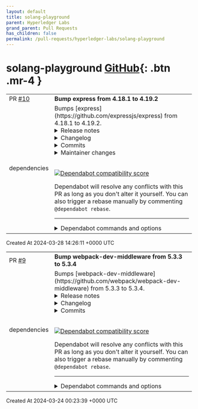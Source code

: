 ```yaml
---
layout: default
title: solang-playground
parent: Hyperledger Labs
grand_parent: Pull Requests
has_children: false
permalink: /pull-requests/hyperledger-labs/solang-playground
---
```


# solang-playground <span class="fs-3 right-align">[GitHub](https://github.com/hyperledger-labs/solang-playground){: .btn .mr-4 }</span>


<div>
    <table>
        <tr>
            <td>
                PR <a href="https://github.com/hyperledger-labs/solang-playground/pull/10" class=".btn">#10</a>
            </td>
            <td>
                <b>
                    Bump express from 4.18.1 to 4.19.2
                </b>
            </td>
        </tr>
        <tr>
            <td>
                <span class="chip">dependencies</span>
            </td>
            <td>
                Bumps [express](https://github.com/expressjs/express) from 4.18.1 to 4.19.2.
<details>
<summary>Release notes</summary>
<p><em>Sourced from <a href="https://github.com/expressjs/express/releases">express's releases</a>.</em></p>
<blockquote>
<h2>4.19.2</h2>
<h2>What's Changed</h2>
<ul>
<li><a href="https://github.com/expressjs/express/commit/0b746953c4bd8e377123527db11f9cd866e39f94">Improved fix for open redirect allow list bypass</a></li>
</ul>
<p><strong>Full Changelog</strong>: <a href="https://github.com/expressjs/express/compare/4.19.1...4.19.2">https://github.com/expressjs/express/compare/4.19.1...4.19.2</a></p>
<h2>4.19.1</h2>
<h2>What's Changed</h2>
<ul>
<li>Fix ci after location patch by <a href="https://github.com/wesleytodd"><code>@​wesleytodd</code></a> in <a href="https://redirect.github.com/expressjs/express/pull/5552">expressjs/express#5552</a></li>
<li>fixed un-edited version in history.md for 4.19.0 by <a href="https://github.com/wesleytodd"><code>@​wesleytodd</code></a> in <a href="https://redirect.github.com/expressjs/express/pull/5556">expressjs/express#5556</a></li>
</ul>
<p><strong>Full Changelog</strong>: <a href="https://github.com/expressjs/express/compare/4.19.0...4.19.1">https://github.com/expressjs/express/compare/4.19.0...4.19.1</a></p>
<h2>4.19.0</h2>
<h2>What's Changed</h2>
<ul>
<li>fix typo in release date by <a href="https://github.com/UlisesGascon"><code>@​UlisesGascon</code></a> in <a href="https://redirect.github.com/expressjs/express/pull/5527">expressjs/express#5527</a></li>
<li>docs: nominating <a href="https://github.com/wesleytodd"><code>@​wesleytodd</code></a> to be project captian by <a href="https://github.com/wesleytodd"><code>@​wesleytodd</code></a> in <a href="https://redirect.github.com/expressjs/express/pull/5511">expressjs/express#5511</a></li>
<li>docs: loosen TC activity rules by <a href="https://github.com/wesleytodd"><code>@​wesleytodd</code></a> in <a href="https://redirect.github.com/expressjs/express/pull/5510">expressjs/express#5510</a></li>
<li>Add note on how to update docs for new release by <a href="https://github.com/crandmck"><code>@​crandmck</code></a> in <a href="https://redirect.github.com/expressjs/express/pull/5541">expressjs/express#5541</a></li>
<li><a href="https://redirect.github.com/expressjs/express/pull/5551/commits/660ccf5fa33dd0baab069e5c8ddd9ffe7d8bbff1">Prevent open redirect allow list bypass due to encodeurl</a></li>
<li>Release 4.19.0 by <a href="https://github.com/wesleytodd"><code>@​wesleytodd</code></a> in <a href="https://redirect.github.com/expressjs/express/pull/5551">expressjs/express#5551</a></li>
</ul>
<h2>New Contributors</h2>
<ul>
<li><a href="https://github.com/crandmck"><code>@​crandmck</code></a> made their first contribution in <a href="https://redirect.github.com/expressjs/express/pull/5541">expressjs/express#5541</a></li>
</ul>
<p><strong>Full Changelog</strong>: <a href="https://github.com/expressjs/express/compare/4.18.3...4.19.0">https://github.com/expressjs/express/compare/4.18.3...4.19.0</a></p>
<h2>4.18.3</h2>
<h2>Main Changes</h2>
<ul>
<li>Fix routing requests without method</li>
<li>deps: body-parser@1.20.2
<ul>
<li>Fix strict json error message on Node.js 19+</li>
<li>deps: content-type@~1.0.5</li>
<li>deps: raw-body@2.5.2</li>
</ul>
</li>
</ul>
<h2>Other Changes</h2>
<ul>
<li>Use https: protocol instead of deprecated git: protocol by <a href="https://github.com/vcsjones"><code>@​vcsjones</code></a> in <a href="https://redirect.github.com/expressjs/express/pull/5032">expressjs/express#5032</a></li>
<li>build: Node.js@16.18 and Node.js@18.12 by <a href="https://github.com/abenhamdine"><code>@​abenhamdine</code></a> in <a href="https://redirect.github.com/expressjs/express/pull/5034">expressjs/express#5034</a></li>
<li>ci: update actions/checkout to v3 by <a href="https://github.com/armujahid"><code>@​armujahid</code></a> in <a href="https://redirect.github.com/expressjs/express/pull/5027">expressjs/express#5027</a></li>
<li>test: remove unused function arguments in params by <a href="https://github.com/raksbisht"><code>@​raksbisht</code></a> in <a href="https://redirect.github.com/expressjs/express/pull/5124">expressjs/express#5124</a></li>
<li>Remove unused originalIndex from acceptParams by <a href="https://github.com/raksbisht"><code>@​raksbisht</code></a> in <a href="https://redirect.github.com/expressjs/express/pull/5119">expressjs/express#5119</a></li>
<li>Fixed typos by <a href="https://github.com/raksbisht"><code>@​raksbisht</code></a> in <a href="https://redirect.github.com/expressjs/express/pull/5117">expressjs/express#5117</a></li>
<li>examples: remove unused params by <a href="https://github.com/raksbisht"><code>@​raksbisht</code></a> in <a href="https://redirect.github.com/expressjs/express/pull/5113">expressjs/express#5113</a></li>
<li>fix: parameter str is not described in JSDoc by <a href="https://github.com/raksbisht"><code>@​raksbisht</code></a> in <a href="https://redirect.github.com/expressjs/express/pull/5130">expressjs/express#5130</a></li>
<li>fix: typos in History.md by <a href="https://github.com/raksbisht"><code>@​raksbisht</code></a> in <a href="https://redirect.github.com/expressjs/express/pull/5131">expressjs/express#5131</a></li>
<li>build : add Node.js@19.7 by <a href="https://github.com/abenhamdine"><code>@​abenhamdine</code></a> in <a href="https://redirect.github.com/expressjs/express/pull/5028">expressjs/express#5028</a></li>
<li>test: remove unused function arguments in params by <a href="https://github.com/raksbisht"><code>@​raksbisht</code></a> in <a href="https://redirect.github.com/expressjs/express/pull/5137">expressjs/express#5137</a></li>
</ul>
<!-- raw HTML omitted -->
</blockquote>
<p>... (truncated)</p>
</details>
<details>
<summary>Changelog</summary>
<p><em>Sourced from <a href="https://github.com/expressjs/express/blob/master/History.md">express's changelog</a>.</em></p>
<blockquote>
<h1>4.19.2 / 2024-03-25</h1>
<ul>
<li>Improved fix for open redirect allow list bypass</li>
</ul>
<h1>4.19.1 / 2024-03-20</h1>
<ul>
<li>Allow passing non-strings to res.location with new encoding handling checks</li>
</ul>
<h1>4.19.0 / 2024-03-20</h1>
<ul>
<li>Prevent open redirect allow list bypass due to encodeurl</li>
<li>deps: cookie@0.6.0</li>
</ul>
<h1>4.18.3 / 2024-02-29</h1>
<ul>
<li>Fix routing requests without method</li>
<li>deps: body-parser@1.20.2
<ul>
<li>Fix strict json error message on Node.js 19+</li>
<li>deps: content-type@~1.0.5</li>
<li>deps: raw-body@2.5.2</li>
</ul>
</li>
<li>deps: cookie@0.6.0
<ul>
<li>Add <code>partitioned</code> option</li>
</ul>
</li>
</ul>
<h1>4.18.2 / 2022-10-08</h1>
<ul>
<li>Fix regression routing a large stack in a single route</li>
<li>deps: body-parser@1.20.1
<ul>
<li>deps: qs@6.11.0</li>
<li>perf: remove unnecessary object clone</li>
</ul>
</li>
<li>deps: qs@6.11.0</li>
</ul>
</blockquote>
</details>
<details>
<summary>Commits</summary>
<ul>
<li><a href="https://github.com/expressjs/express/commit/04bc62787be974874bc1467b23606c36bc9779ba"><code>04bc627</code></a> 4.19.2</li>
<li><a href="https://github.com/expressjs/express/commit/da4d763ff6ba9df6dbd8f1f0b1d05412dda934d5"><code>da4d763</code></a> Improved fix for open redirect allow list bypass</li>
<li><a href="https://github.com/expressjs/express/commit/4f0f6cc67d531431c096ea006c2191b92931bbc3"><code>4f0f6cc</code></a> 4.19.1</li>
<li><a href="https://github.com/expressjs/express/commit/a003cfab034fbadb1c78ae337ee8ab389adda217"><code>a003cfa</code></a> Allow passing non-strings to res.location with new encoding handling checks f...</li>
<li><a href="https://github.com/expressjs/express/commit/a1fa90fcea7d8e844e1c9938ad095d62669c3abd"><code>a1fa90f</code></a> fixed un-edited version in history.md for 4.19.0</li>
<li><a href="https://github.com/expressjs/express/commit/11f2b1db227fd42c2508c427032c1ec671b306be"><code>11f2b1d</code></a> build: fix build due to inconsistent supertest behavior in older versions</li>
<li><a href="https://github.com/expressjs/express/commit/084e36506a18774f85206a65d8da04dc1107fc1b"><code>084e365</code></a> 4.19.0</li>
<li><a href="https://github.com/expressjs/express/commit/0867302ddbde0e9463d0564fea5861feb708c2dd"><code>0867302</code></a> Prevent open redirect allow list bypass due to encodeurl</li>
<li><a href="https://github.com/expressjs/express/commit/567c9c665d0de4c344b8e160146050770233783c"><code>567c9c6</code></a> Add note on how to update docs for new release (<a href="https://redirect.github.com/expressjs/express/issues/5541">#5541</a>)</li>
<li><a href="https://github.com/expressjs/express/commit/69a4cf2819c4449ec6ea45649691fb43a528d5d1"><code>69a4cf2</code></a> deps: cookie@0.6.0</li>
<li>Additional commits viewable in <a href="https://github.com/expressjs/express/compare/4.18.1...4.19.2">compare view</a></li>
</ul>
</details>
<details>
<summary>Maintainer changes</summary>
<p>This version was pushed to npm by <a href="https://www.npmjs.com/~wesleytodd">wesleytodd</a>, a new releaser for express since your current version.</p>
</details>
<br />


[![Dependabot compatibility score](https://dependabot-badges.githubapp.com/badges/compatibility_score?dependency-name=express&package-manager=npm_and_yarn&previous-version=4.18.1&new-version=4.19.2)](https://docs.github.com/en/github/managing-security-vulnerabilities/about-dependabot-security-updates#about-compatibility-scores)

Dependabot will resolve any conflicts with this PR as long as you don't alter it yourself. You can also trigger a rebase manually by commenting `@dependabot rebase`.

[//]: # (dependabot-automerge-start)
[//]: # (dependabot-automerge-end)

---

<details>
<summary>Dependabot commands and options</summary>
<br />

You can trigger Dependabot actions by commenting on this PR:
- `@dependabot rebase` will rebase this PR
- `@dependabot recreate` will recreate this PR, overwriting any edits that have been made to it
- `@dependabot merge` will merge this PR after your CI passes on it
- `@dependabot squash and merge` will squash and merge this PR after your CI passes on it
- `@dependabot cancel merge` will cancel a previously requested merge and block automerging
- `@dependabot reopen` will reopen this PR if it is closed
- `@dependabot close` will close this PR and stop Dependabot recreating it. You can achieve the same result by closing it manually
- `@dependabot show <dependency name> ignore conditions` will show all of the ignore conditions of the specified dependency
- `@dependabot ignore this major version` will close this PR and stop Dependabot creating any more for this major version (unless you reopen the PR or upgrade to it yourself)
- `@dependabot ignore this minor version` will close this PR and stop Dependabot creating any more for this minor version (unless you reopen the PR or upgrade to it yourself)
- `@dependabot ignore this dependency` will close this PR and stop Dependabot creating any more for this dependency (unless you reopen the PR or upgrade to it yourself)
You can disable automated security fix PRs for this repo from the [Security Alerts page](https://github.com/hyperledger-labs/solang-playground/network/alerts).

</details>
            </td>
        </tr>
    </table>
    <div class="right-align">
        Created At 2024-03-28 14:26:11 +0000 UTC
    </div>
</div>

<div>
    <table>
        <tr>
            <td>
                PR <a href="https://github.com/hyperledger-labs/solang-playground/pull/9" class=".btn">#9</a>
            </td>
            <td>
                <b>
                    Bump webpack-dev-middleware from 5.3.3 to 5.3.4
                </b>
            </td>
        </tr>
        <tr>
            <td>
                <span class="chip">dependencies</span>
            </td>
            <td>
                Bumps [webpack-dev-middleware](https://github.com/webpack/webpack-dev-middleware) from 5.3.3 to 5.3.4.
<details>
<summary>Release notes</summary>
<p><em>Sourced from <a href="https://github.com/webpack/webpack-dev-middleware/releases">webpack-dev-middleware's releases</a>.</em></p>
<blockquote>
<h2>v5.3.4</h2>
<h3><a href="https://github.com/webpack/webpack-dev-middleware/compare/v5.3.3...v5.3.4">5.3.4</a> (2024-03-20)</h3>
<h3>Bug Fixes</h3>
<ul>
<li><strong>security:</strong> do not allow to read files above (<a href="https://redirect.github.com/webpack/webpack-dev-middleware/issues/1779">#1779</a>) (<a href="https://github.com/webpack/webpack-dev-middleware/commit/189c4ac7d2344ec132a4689e74dc837ec5be0132">189c4ac</a>)</li>
</ul>
</blockquote>
</details>
<details>
<summary>Changelog</summary>
<p><em>Sourced from <a href="https://github.com/webpack/webpack-dev-middleware/blob/v5.3.4/CHANGELOG.md">webpack-dev-middleware's changelog</a>.</em></p>
<blockquote>
<h3><a href="https://github.com/webpack/webpack-dev-middleware/compare/v5.3.3...v5.3.4">5.3.4</a> (2024-03-20)</h3>
<h3>Bug Fixes</h3>
<ul>
<li><strong>security:</strong> do not allow to read files above (<a href="https://redirect.github.com/webpack/webpack-dev-middleware/issues/1779">#1779</a>) (<a href="https://github.com/webpack/webpack-dev-middleware/commit/189c4ac7d2344ec132a4689e74dc837ec5be0132">189c4ac</a>)</li>
</ul>
</blockquote>
</details>
<details>
<summary>Commits</summary>
<ul>
<li><a href="https://github.com/webpack/webpack-dev-middleware/commit/86071ead69e946ada25497d3e281923e885229a4"><code>86071ea</code></a> chore(release): 5.3.4</li>
<li><a href="https://github.com/webpack/webpack-dev-middleware/commit/189c4ac7d2344ec132a4689e74dc837ec5be0132"><code>189c4ac</code></a> fix(security): do not allow to read files above (<a href="https://redirect.github.com/webpack/webpack-dev-middleware/issues/1779">#1779</a>)</li>
<li>See full diff in <a href="https://github.com/webpack/webpack-dev-middleware/compare/v5.3.3...v5.3.4">compare view</a></li>
</ul>
</details>
<br />


[![Dependabot compatibility score](https://dependabot-badges.githubapp.com/badges/compatibility_score?dependency-name=webpack-dev-middleware&package-manager=npm_and_yarn&previous-version=5.3.3&new-version=5.3.4)](https://docs.github.com/en/github/managing-security-vulnerabilities/about-dependabot-security-updates#about-compatibility-scores)

Dependabot will resolve any conflicts with this PR as long as you don't alter it yourself. You can also trigger a rebase manually by commenting `@dependabot rebase`.

[//]: # (dependabot-automerge-start)
[//]: # (dependabot-automerge-end)

---

<details>
<summary>Dependabot commands and options</summary>
<br />

You can trigger Dependabot actions by commenting on this PR:
- `@dependabot rebase` will rebase this PR
- `@dependabot recreate` will recreate this PR, overwriting any edits that have been made to it
- `@dependabot merge` will merge this PR after your CI passes on it
- `@dependabot squash and merge` will squash and merge this PR after your CI passes on it
- `@dependabot cancel merge` will cancel a previously requested merge and block automerging
- `@dependabot reopen` will reopen this PR if it is closed
- `@dependabot close` will close this PR and stop Dependabot recreating it. You can achieve the same result by closing it manually
- `@dependabot show <dependency name> ignore conditions` will show all of the ignore conditions of the specified dependency
- `@dependabot ignore this major version` will close this PR and stop Dependabot creating any more for this major version (unless you reopen the PR or upgrade to it yourself)
- `@dependabot ignore this minor version` will close this PR and stop Dependabot creating any more for this minor version (unless you reopen the PR or upgrade to it yourself)
- `@dependabot ignore this dependency` will close this PR and stop Dependabot creating any more for this dependency (unless you reopen the PR or upgrade to it yourself)
You can disable automated security fix PRs for this repo from the [Security Alerts page](https://github.com/hyperledger-labs/solang-playground/network/alerts).

</details>
            </td>
        </tr>
    </table>
    <div class="right-align">
        Created At 2024-03-24 00:23:39 +0000 UTC
    </div>
</div>

